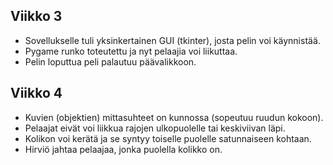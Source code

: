 ## Viikko 3

- Sovellukselle tuli yksinkertainen GUI (tkinter), josta pelin voi käynnistää.
- Pygame runko toteutettu ja nyt pelaajia voi liikuttaa.
- Pelin loputtua peli palautuu päävalikkoon.

## Viikko 4

- Kuvien (objektien) mittasuhteet on kunnossa (sopeutuu ruudun kokoon).
- Pelaajat eivät voi liikkua rajojen ulkopuolelle tai keskiviivan läpi.
- Kolikon voi kerätä ja se syntyy toiselle puolelle satunnaiseen kohtaan.
- Hirviö jahtaa pelaajaa, jonka puolella kolikko on.
